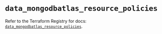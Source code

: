 # `data_mongodbatlas_resource_policies`

Refer to the Terraform Registry for docs: [`data_mongodbatlas_resource_policies`](https://registry.terraform.io/providers/mongodb/mongodbatlas/1.41.1/docs/data-sources/resource_policies).

